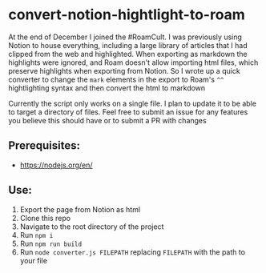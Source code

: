 # convert-notion-hightlight-to-roam

At the end of December I joined the #RoamCult. I was previously using Notion to house everything, including a large library of articles that I had clipped from the web and highlighted. When exporting as markdown the highlights were ignored, and Roam doesn't allow importing html files, which preserve highlights when exporting from Notion. So I wrote up a quick converter to change the `mark` elements in the export to Roam's `^^` hightlighting syntax and then convert the html to markdown

Currently the script only works on a single file. I plan to update it to be able to target a directory of files. Feel free to submit an issue for any features you believe this should have or to submit a PR with changes

## Prerequisites:

- https://nodejs.org/en/

## Use:

1. Export the page from Notion as html
2. Clone this repo
3. Navigate to the root directory of the project
4. Run `npm i`
5. Run `npm run build`
6. Run `node converter.js FILEPATH` replacing `FILEPATH` with the path to your file
